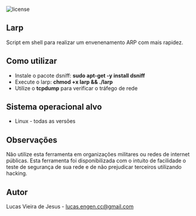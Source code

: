 ![license](https://img.shields.io/github/license/mashape/apistatus.svg)

## Larp
Script em shell para realizar um envenenamento ARP com mais rapidez.

## Como utilizar
* Instale o pacote dsniff: **sudo apt-get -y install dsniff**
* Execute o larp: **chmod +x larp && ./larp**
* Utilize o **tcpdump** para verificar o tráfego de rede

## Sistema operacional alvo
* Linux - todas as versões

## Observações
Não utilize esta ferramenta em organizações militares ou redes de internet públicas. Esta ferramenta foi disponibilizada com o intuito de facilidade o teste de segurança de sua rede e de não prejudicar terceiros utilizando hacking.

## Autor
Lucas Vieira de Jesus - <lucas.engen.cc@gmail.com>
